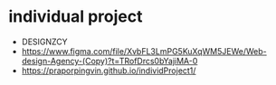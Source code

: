 ﻿# individual project
- DESIGNZCY
- https://www.figma.com/file/XvbFL3LmPG5KuXqWM5JEWe/Web-design-Agency-(Copy)?t=TRofDrcs0bYajiMA-0
- https://praporpingvin.github.io/individProject1/

